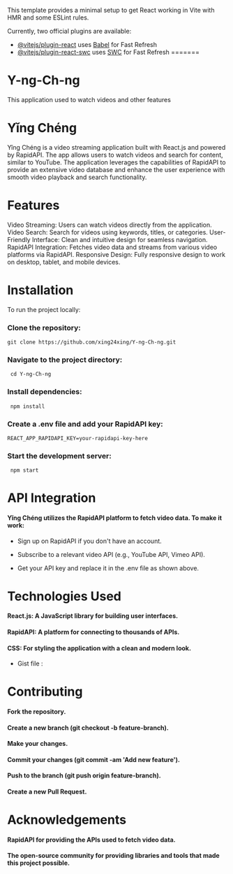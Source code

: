 This template provides a minimal setup to get React working in Vite with HMR and some ESLint rules.

Currently, two official plugins are available:

- [@vitejs/plugin-react](https://github.com/vitejs/vite-plugin-react/blob/main/packages/plugin-react/README.md) uses [Babel](https://babeljs.io/) for Fast Refresh
- [@vitejs/plugin-react-swc](https://github.com/vitejs/vite-plugin-react-swc) uses [SWC](https://swc.rs/) for Fast Refresh
=======
# Y-ng-Ch-ng
This application used to watch videos and other features

# Yǐng Chéng
Yǐng Chéng is a video streaming application built with React.js and powered by RapidAPI. The app allows users to watch videos and search for content, similar to YouTube. The application leverages the capabilities of RapidAPI to provide an extensive video database and enhance the user experience with smooth video playback and search functionality.

# Features
Video Streaming: Users can watch videos directly from the application.
Video Search: Search for videos using keywords, titles, or categories.
User-Friendly Interface: Clean and intuitive design for seamless navigation.
RapidAPI Integration: Fetches video data and streams from various video platforms via RapidAPI.
Responsive Design: Fully responsive design to work on desktop, tablet, and mobile devices.

# Installation
To run the project locally:

### Clone the repository:

    git clone https://github.com/xing24xing/Y-ng-Ch-ng.git

### Navigate to the project directory:

     cd Y-ng-Ch-ng

### Install dependencies:

     npm install

### Create a .env file and add your RapidAPI key:

    REACT_APP_RAPIDAPI_KEY=your-rapidapi-key-here

### Start the development server:

     npm start

# API Integration

#### Yǐng Chéng utilizes the RapidAPI platform to fetch video data. To make it work:

- Sign up on RapidAPI if you don't have an account.

- Subscribe to a relevant video API (e.g., YouTube API, Vimeo API).

- Get your API key and replace it in the .env file as shown above.

# Technologies Used

#### React.js: A JavaScript library for building user interfaces.
#### RapidAPI: A platform for connecting to thousands of APIs.
#### CSS: For styling the application with a clean and modern look.
  - Gist file : <script src="https://gist.github.com/xing24xing/eba35bdb72c923f9d794e6238068ad5c.js"></script>

# Contributing
#### Fork the repository.
#### Create a new branch (git checkout -b feature-branch).
#### Make your changes.
#### Commit your changes (git commit -am 'Add new feature').
#### Push to the branch (git push origin feature-branch).
#### Create a new Pull Request.

# Acknowledgements
#### RapidAPI for providing the APIs used to fetch video data.
#### The open-source community for providing libraries and tools that made this project possible.



